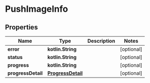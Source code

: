 
# PushImageInfo

## Properties
Name | Type | Description | Notes
------------ | ------------- | ------------- | -------------
**error** | **kotlin.String** |  |  [optional]
**status** | **kotlin.String** |  |  [optional]
**progress** | **kotlin.String** |  |  [optional]
**progressDetail** | [**ProgressDetail**](ProgressDetail.md) |  |  [optional]



